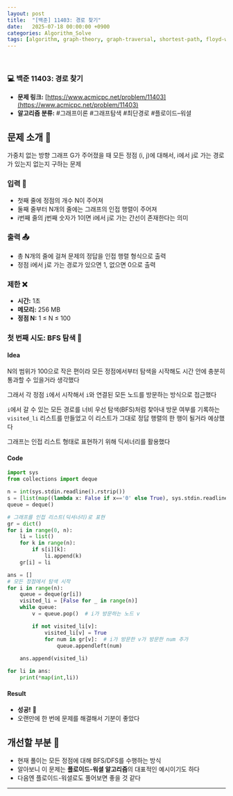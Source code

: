 ```yaml
---
layout: post
title:  "[백준] 11403: 경로 찾기"
date:   2025-07-18 00:00:00 +0900
categories: Algorithm_Solve
tags: [algorithm, graph-theory, graph-traversal, shortest-path, floyd-warshall]
---
```


<br>

### 💻 백준 11403: 경로 찾기

- **문제 링크:** [https://www.acmicpc.net/problem/11403](https://www.acmicpc.net/problem/11403)
- **알고리즘 분류:** #그래프이론 #그래프탐색 #최단경로 #플로이드–워셜

## 문제 소개 🧐

가중치 없는 방향 그래프 G가 주어졌을 때
모든 정점 (i, j)에 대해서, i에서 j로 가는 경로가 있는지 없는지 구하는 문제

### 입력 📝

- 첫째 줄에 정점의 개수 N이 주어져
- 둘째 줄부터 N개의 줄에는 그래프의 인접 행렬이 주어져
- i번째 줄의 j번째 숫자가 1이면 i에서 j로 가는 간선이 존재한다는 의미

### 출력 📤

- 총 N개의 줄에 걸쳐 문제의 정답을 인접 행렬 형식으로 출력
- 정점 i에서 j로 가는 경로가 있으면 1, 없으면 0으로 출력

### 제한 ❌

- **시간:** 1초
- **메모리:** 256 MB
- **정점 N:** 1 ≤ N ≤ 100

### 첫 번째 시도: BFS 탐색 🚀

#### Idea

N의 범위가 100으로 작은 편이라
모든 정점에서부터 탐색을 시작해도 시간 안에 충분히 통과할 수 있을거라 생각했다

그래서 각 정점 `i`에서 시작해서
`i`와 연결된 모든 노드를 방문하는 방식으로 접근했다

`i`에서 갈 수 있는 모든 경로를 너비 우선 탐색(BFS)처럼 찾아내
방문 여부를 기록하는 `visited_li` 리스트를 만들었고
이 리스트가 그대로 정답 행렬의 한 행이 될거라 예상했다

그래프는 인접 리스트 형태로 표현하기 위해 딕셔너리를 활용했다

#### Code

```python
import sys
from collections import deque

n = int(sys.stdin.readline().rstrip())
s = [list(map((lambda x: False if x=='0' else True), sys.stdin.readline().split())) for _ in range(n)]
queue = deque()

# 그래프를 인접 리스트(딕셔너리)로 표현
gr = dict()
for i in range(0, n):
    li = list()
    for k in range(n):
        if s[i][k]:
            li.append(k)
    gr[i] = li

ans = []
# 모든 정점에서 탐색 시작
for i in range(n):
    queue = deque(gr[i])
    visited_li = [False for _ in range(n)]
    while queue:
        v = queue.pop()  # i가 방문하는 노드 v

        if not visited_li[v]:
            visited_li[v] = True
            for num in gr[v]:  # i가 방문한 v가 방문한 num 추가
                queue.appendleft(num)
                 
    ans.append(visited_li)

for li in ans:
    print(*map(int,li))
```

#### Result

- **성공!** 🎉
- 오랜만에 한 번에 문제를 해결해서 기분이 좋았다

## 개선할 부분 🤔

- 현재 풀이는 모든 정점에 대해 BFS/DFS를 수행하는 방식
- 알아보니 이 문제는 **플로이드-워셜 알고리즘**의 대표적인 예시이기도 하다
- 다음엔 플로이드-워셜로도 풀어보면 좋을 것 같다

---